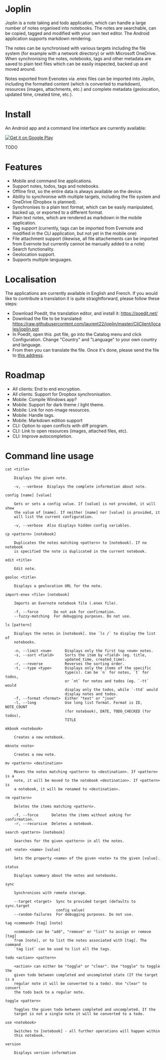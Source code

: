 # Joplin

Joplin is a note taking and todo application, which can handle a large number of notes organised into notebooks. The notes are searchable, can be copied, tagged and modified with your own text editor. The Android application supports markdown rendering.

The notes can be synchronised with various targets including the file system (for example with a network directory) or with Microsoft OneDrive. When synchronising the notes, notebooks, tags and other metadata are saved to plain text files which can be easily inspected, backed up and moved around.

Notes exported from Evenotes via .enex files can be imported into Joplin, including the formatted content (which is converted to markdown), resources (images, attachments, etc.) and complete metadata (geolocation, updated time, created time, etc.).

# Install

An Android app and a command line interface are currently available:

<a href='https://play.google.com/store/apps/details?id=net.cozic.joplin&utm_source=GitHub&utm_campaign=README&pcampaignid=MKT-Other-global-all-co-prtnr-py-PartBadge-Mar2515-1'><img alt='Get it on Google Play' src='https://play.google.com/intl/en_us/badges/images/generic/en_badge_web_generic.png'/></a>

TODO

# Features

- Mobile and command line applications.
- Support notes, todos, tags and notebooks.
- Offline first, so the entire data is always available on the device.
- Ability to synchronise with multiple targets, including the file system and OneDrive (Dropbox is planned).
- Synchronises to a plain text format, which can be easily manipulated, backed up, or exported to a different format.
- Plain text notes, which are rendered as markdown in the mobile application.
- Tag support (currently, tags can be imported from Evernote and modified in the CLI application, but not yet in the mobile one)
- File attachment support (likewise, all file attachements can be imported from Evernote but currently cannot be manually added to a note)
- Search functionality.
- Geolocation support.
- Supports multiple languages.

# Localisation

The applications are currently available in English and French. If you would like to contribute a translation it is quite straightforward, please follow these steps:

- Download Poedit, the translation editor, and install it: https://poedit.net/
- Download the file to be translated: https://raw.githubusercontent.com/laurent22/joplin/master/CliClient/locales/joplin.pot
- In Poedit, open this .pot file, go into the Catalog menu and click Configuration. Change "Country" and "Language" to your own country and language.
- From then you can translate the file. Once it's done, please send the file to [this address](https://raw.githubusercontent.com/laurent22/joplin/master/Assets/Adresse.png).

# Roadmap

- All clients: End to end encryption.
- All clients: Support for Dropbox synchronisation.
- Mobile: Compile Windows app?
- Mobile: Support for dark theme / light theme.
- Mobile: Link for non-image resources.
- Mobile: Handle tags.
- Mobile: Markdown edition support
- CLI: Option to open conflicts with diff program.
- CLI: Link to open resources (images, attached files, etc).
- CLI: Improve autocompletion.

# Command line usage

    cat <title>

        Displays the given note.

        -v, --verbose  Displays the complete information about note.

    config [name] [value]

        Gets or sets a config value. If [value] is not provided, it will show
        the value of [name]. If neither [name] nor [value] is provided, it
        will list the current configuration.

        -v, --verbose  Also displays hidden config variables.

    cp <pattern> [notebook]

        Duplicates the notes matching <pattern> to [notebook]. If no notebook
        is specified the note is duplicated in the current notebook.

    edit <title>

        Edit note.

    geoloc <title>

        Displays a geolocation URL for the note.

    import-enex <file> [notebook]

        Imports an Evernote notebook file (.enex file).

        -f, --force       Do not ask for confirmation.
        --fuzzy-matching  For debugging purposes. Do not use.

    ls [pattern]

        Displays the notes in [notebook]. Use `ls /` to display the list of
        notebooks.

        -n, --limit <num>      Displays only the first top <num> notes.
        -s, --sort <field>     Sorts the item by <field> (eg. title,
                               updated_time, created_time).
        -r, --reverse          Reverses the sorting order.
        -t, --type <type>      Displays only the items of the specific
                               type(s). Can be `n` for notes, `t` for todos,
                               or `nt` for notes and todos (eg. `-tt` would
                               display only the todos, while `-ttd` would
                               display notes and todos.
        -f, --format <format>  Either "text" or "json"
        -l, --long             Use long list format. Format is ID, NOTE_COUNT
                               (for notebook), DATE, TODO_CHECKED (for todos),
                               TITLE

    mkbook <notebook>

        Creates a new notebook.

    mknote <note>

        Creates a new note.

    mv <pattern> <destination>

        Moves the notes matching <pattern> to <destination>. If <pattern> is a
        note, it will be moved to the notebook <destination>. If <pattern> is
        a notebook, it will be renamed to <destination>.

    rm <pattern>

        Deletes the items matching <pattern>.

        -f, --force      Deletes the items without asking for confirmation.
        -r, --recursive  Deletes a notebook.

    search <pattern> [notebook]

        Searches for the given <pattern> in all the notes.

    set <note> <name> [value]

        Sets the property <name> of the given <note> to the given [value].

    status

        Displays summary about the notes and notebooks.

    sync

        Synchronises with remote storage.

        --target <target>  Sync to provided target (defaults to sync.target
                           config value)
        --random-failures  For debugging purposes. Do not use.

    tag <command> [tag] [note]

        <command> can be "add", "remove" or "list" to assign or remove [tag]
        from [note], or to list the notes associated with [tag]. The command
        `tag list` can be used to list all the tags.

    todo <action> <pattern>

        <action> can either be "toggle" or "clear". Use "toggle" to toggle the
        given todo between completed and uncompleted state (If the target is a
        regular note it will be converted to a todo). Use "clear" to convert
        the todo back to a regular note.

    toggle <pattern>

        Toggles the given todo between completed and uncompleted. If the
        target is not a single note it will be converted to a todo.

    use <notebook>

        Switches to [notebook] - all further operations will happen within
        this notebook.

    version

        Displays version information
